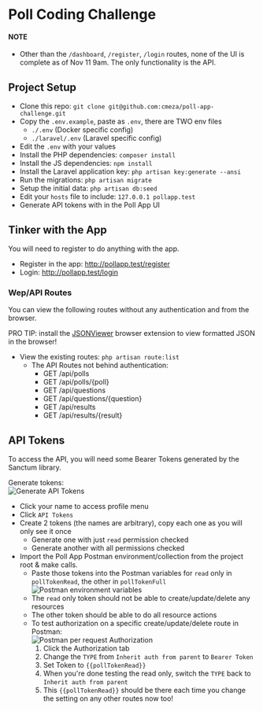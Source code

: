 # Poll Coding Challenge

#### NOTE
- Other than the `/dashboard`, `/register`, `/login` routes, none of the UI is complete as of Nov 11 9am. The only functionality is the API.

## Project Setup
- Clone this repo: `git clone git@github.com:cmeza/poll-app-challenge.git`
- Copy the `.env.example`, paste as `.env`, there are TWO env files
    - `./.env` (Docker specific config)
    - `./laravel/.env` (Laravel specific config)
- Edit the `.env` with your values
- Install the PHP dependencies: `composer install`
- Install the JS dependencies: `npm install`
- Install the Laravel application key: `php artisan key:generate --ansi`
- Run the migrations: `php artisan migrate`
- Setup the initial data: `php artisan db:seed`
- Edit your `hosts` file to include: `127.0.0.1 pollapp.test`
- Generate API tokens with in the Poll App UI

## Tinker with the App  
You will need to register to do anything with the app.
- Register in the app: http://pollapp.test/register
- Login: http://pollapp.test/login

### Wep/API Routes
You can view the following routes without any authentication and from the browser.

PRO TIP: install the [JSONViewer](https://chrome.google.com/webstore/detail/jsonview/chklaanhfefbnpoihckbnefhakgolnmc)
browser extension to view formatted JSON in the browser!

- View the existing routes: `php artisan route:list`
    - The API Routes not behind authentication:
        - GET /api/polls
        - GET /api/polls/{poll}
        - GET /api/questions
        - GET /api/questions/{question}
        - GET /api/results
        - GET /api/results/{result}
        
## API Tokens
To access the API, you will need some Bearer Tokens generated by the Sanctum library.

Generate tokens:  
![Generate API Tokens](https://i.imgur.com/wgBeNeg.png)
- Click your name to access profile menu
- Click `API Tokens`
- Create 2 tokens (the names are arbitrary), copy each one as you will only see it once
    - Generate one with just `read` permission checked
    - Generate another with all permissions checked
- Import the Poll App Postman environment/collection from the project root & make calls.
    - Paste those tokens into the Postman variables for `read` only in `pollTokenRead`, the other in `pollTokenFull`  
        ![Postman environment variables](https://i.imgur.com/Krzhmkr.png)
    - The `read` only token should not be able to create/update/delete any resources
    - The other token should be able to do all resource actions
    - To test authorization on a specific create/update/delete route in Postman:  
    ![Postman per request Authorization](https://i.imgur.com/P5GkIbV.png) 
        1. Click the Authorization tab
        1. Change the `TYPE` from `Inherit auth from parent` to `Bearer Token`
        1. Set Token to `{{pollTokenRead}}`
        1. When you're done testing the read only, switch the `TYPE` back to `Inherit auth from parent`
        1. This `{{pollTokenRead}}` should be there each time you change the setting on any other routes now too!
